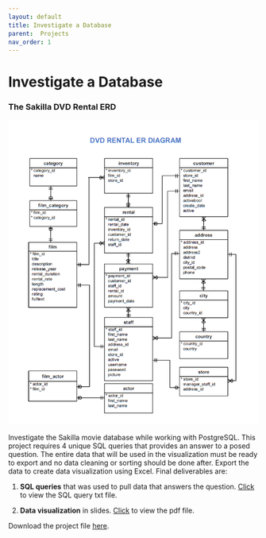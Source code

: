 ```yaml
---
layout: default
title: Investigate a Database
parent:  Projects
nav_order: 1
---
```


# Investigate a Database

### The Sakilla DVD Rental ERD

![image](assets/images/0002.png)

Investigate the Sakilla movie database while working with PostgreSQL. This project requires 4 unique SQL queries that provides an answer to a posed question. The entire data that will be used in the visualization must be ready to export and no data cleaning or sorting should be done after. Export the data to create data visualization using Excel. Final deliverables are:

1. **SQL queries** that was used to pull data that answers the question.
[Click](projects/project1/sql_project/queries.txt) to view the SQL query txt file.

2. **Data visualization** in slides.
[Click](projects/project1/sql_project/report.pdf) to view the pdf file.

Download the project file [here](https://github.com/m-soro/Data-Science-with-Python/tree/main/projects/sql_project).
